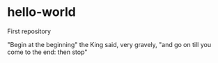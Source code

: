 # hello-world
First repository

"Begin at the beginning" the King said, very gravely, "and go on till you come to the end: then stop"
